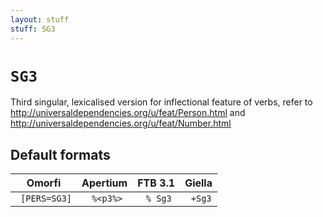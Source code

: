 ```yaml
---
layout: stuff
stuff: SG3
---
```

# ` SG3 `

Third singular, lexicalised version for inflectional feature of verbs, refer to http://universaldependencies.org/u/feat/Person.html and http://universaldependencies.org/u/feat/Number.html

## Default formats
| Omorfi | Apertium | FTB 3.1 | Giella |
|:------:|:--------:|:-------:|:------:|
| ` [PERS=SG3]` | ` %<p3%>` | ` % Sg3` | ` +Sg3`  |
